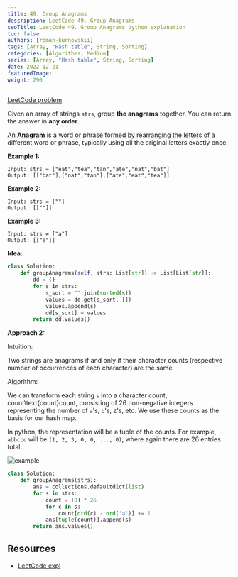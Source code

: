 ```yaml
---
title: 49. Group Anagrams
description: LeetCode 49. Group Anagrams
seoTitle: LeetCode 49. Group Anagrams python explanation
toc: false
authors: [roman-kurnovskii]
tags: [Array, "Hash table", String, Sorting]
categories: [Algorithms, Medium]
series: [Array, "Hash table", String, Sorting]
date: 2022-12-21
featuredImage:
weight: 290
---
```


[LeetCode problem](https://leetcode.com/problems/group-anagrams/)

Given an array of strings `strs`, group **the anagrams** together. You can return the answer in **any order**.

An **Anagram** is a word or phrase formed by rearranging the letters of a different word or phrase, typically using all the original letters exactly once.

**Example 1:**

    Input: strs = ["eat","tea","tan","ate","nat","bat"]
    Output: [["bat"],["nat","tan"],["ate","eat","tea"]]

**Example 2:**

    Input: strs = [""]
    Output: [[""]]

**Example 3:**

    Input: strs = ["a"]
    Output: [["a"]]

**Idea:**

```python
class Solution:
    def groupAnagrams(self, strs: List[str]) -> List[List[str]]:
        dd = {}
        for s in strs:
            s_sort = "".join(sorted(s))
            values = dd.get(s_sort, [])
            values.append(s)
            dd[s_sort] = values
        return dd.values()
```

**Approach 2:**

Intuition:

Two strings are anagrams if and only if their character counts (respective number of occurrences of each character) are the same.

Algorithm:

We can transform each string `s` into a character count, count\text{count}count, consisting of 26 non-negative integers representing the number of `a`'s, `b`'s, z's, etc. We use these counts as the basis for our hash map.

In python, the representation will be a tuple of the counts. For example, `abbccc` will be `(1, 2, 3, 0, 0, ..., 0)`, where again there are 26 entries total.

![example](https://leetcode.com/problems/group-anagrams/solutions/127405/Figures/49_groupanagrams2.png)

```python
class Solution:
    def groupAnagrams(strs):
        ans = collections.defaultdict(list)
        for s in strs:
            count = [0] * 26
            for c in s:
                count[ord(c) - ord('a')] += 1
            ans[tuple(count)].append(s)
        return ans.values()
```

## Resources

- [LeetCode expl](https://leetcode.com/problems/group-anagrams/solutions/127405/group-anagrams/)